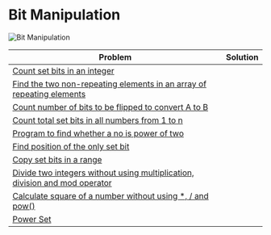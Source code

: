 # Bit Manipulation <a name="6"></a>
<img src="https://img.shields.io/badge/Bit Manipulation-10-orange?style=for-the-badge" alt="Bit Manipulation">

| Problem  | Solution |
|-------------| --------- |
| <a href="https://www.geeksforgeeks.org/count-set-bits-in-an-integer/">Count set bits in an integer</a> |      |
| <a href="https://www.geeksforgeeks.org/find-two-non-repeating-elements-in-an-array-of-repeating-elements/">Find the two non-repeating elements in an array of repeating elements</a> |      |
| <a href="https://www.geeksforgeeks.org/count-number-of-bits-to-be-flipped-to-convert-a-to-b/">Count number of bits to be flipped to convert A to B</a> |      |
| <a href="https://www.geeksforgeeks.org/count-total-set-bits-in-all-numbers-from-1-to-n/">Count total set bits in all numbers from 1 to n</a> |      |
| <a href="https://www.geeksforgeeks.org/program-to-find-whether-a-given-number-is-power-of-2/">Program to find whether a no is power of two</a> |      |
| <a href="https://www.geeksforgeeks.org/find-position-of-the-only-set-bit/">Find position of the only set bit</a> |      |
| <a href="https://www.geeksforgeeks.org/copy-set-bits-in-a-range/">Copy set bits in a range</a> |      |
| <a href="https://www.geeksforgeeks.org/divide-two-integers-without-using-multiplication-division-mod-operator/">Divide two integers without using multiplication, division and mod operator</a> |      |
| <a href="https://www.geeksforgeeks.org/calculate-square-of-a-number-without-using-and-pow/#:~:text=Given%20an%20integer%20n%2C%20calculate,*%2C%20%2F%20and%20pow().&amp;text=A%20Simple%20Solution%20is%20to%20repeatedly%20add%20n%20to%20result">Calculate square of a number without using *, / and pow()</a> |      |
| <a href="https://www.geeksforgeeks.org/power-set/">Power Set</a> |      |
